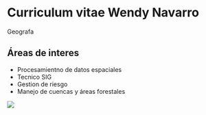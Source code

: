# Curriculum vitae Wendy Navarro

Geografa

## Áreas de interes  
- Procesamientno de datos espaciales  
- Tecnico SIG 
- Gestion de riesgo  
- Manejo de cuencas y áreas forestales  

![](wen.jpg)
